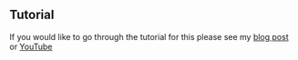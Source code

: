 ## Tutorial

If you would like to go through the tutorial for this please see my [blog post](https://jadecodes.substack.com/p/getting-starting-with-msal-and-react) or [YouTube](https://youtu.be/0HCOzB0noiI?si=vW5cVIFGbhNQttRt)